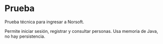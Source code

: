 # Prueba
Prueba técnica para ingresar a Norsoft.

Permite iniciar sesión, registrar y consultar personas.
Usa memoria de Java, no hay persistencia.

